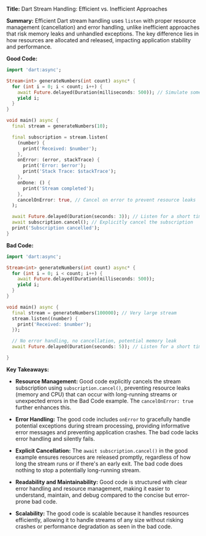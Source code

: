 **Title:** Dart Stream Handling: Efficient vs. Inefficient Approaches

**Summary:**  Efficient Dart stream handling uses `listen` with proper resource management (cancellation) and error handling, unlike inefficient approaches that risk memory leaks and unhandled exceptions.  The key difference lies in how resources are allocated and released, impacting application stability and performance.

**Good Code:**

```dart
import 'dart:async';

Stream<int> generateNumbers(int count) async* {
  for (int i = 0; i < count; i++) {
    await Future.delayed(Duration(milliseconds: 500)); // Simulate some work
    yield i;
  }
}

void main() async {
  final stream = generateNumbers(10);

  final subscription = stream.listen(
    (number) {
      print('Received: $number');
    },
    onError: (error, stackTrace) {
      print('Error: $error');
      print('Stack Trace: $stackTrace');
    },
    onDone: () {
      print('Stream completed');
    },
    cancelOnError: true, // Cancel on error to prevent resource leaks
  );

  await Future.delayed(Duration(seconds: 3)); // Listen for a short time
  await subscription.cancel(); // Explicitly cancel the subscription
  print('Subscription cancelled');
}
```

**Bad Code:**

```dart
import 'dart:async';

Stream<int> generateNumbers(int count) async* {
  for (int i = 0; i < count; i++) {
    await Future.delayed(Duration(milliseconds: 500));
    yield i;
  }
}

void main() async {
  final stream = generateNumbers(100000); // Very large stream
  stream.listen((number) {
    print('Received: $number');
  });

  // No error handling, no cancellation, potential memory leak
  await Future.delayed(Duration(seconds: 5)); // Listen for a short time

}
```


**Key Takeaways:**

* **Resource Management:** Good code explicitly cancels the stream subscription using `subscription.cancel()`, preventing resource leaks (memory and CPU) that can occur with long-running streams or unexpected errors in the Bad Code example.  The `cancelOnError: true` further enhances this.

* **Error Handling:** The good code includes `onError` to gracefully handle potential exceptions during stream processing, providing informative error messages and preventing application crashes. The bad code lacks error handling and silently fails.

* **Explicit Cancellation:**  The `await subscription.cancel()` in the good example ensures resources are released promptly, regardless of how long the stream runs or if there's an early exit. The bad code does nothing to stop a potentially long-running stream.

* **Readability and Maintainability:** Good code is structured with clear error handling and resource management, making it easier to understand, maintain, and debug compared to the concise but error-prone bad code.


* **Scalability:** The good code is scalable because it handles resources efficiently, allowing it to handle streams of any size without risking crashes or performance degradation as seen in the bad code.


